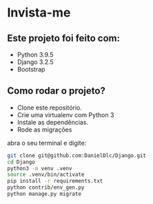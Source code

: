# Invista-me

## Este projeto foi feito com:

- Python 3.9.5
- Django 3.2.5
- Bootstrap

## Como rodar o projeto?

- Clone este repositório.
- Crie uma virtualenv com Python 3
- Instale as dependências.
- Rode as migrações

abra o seu terminal e digite:

```bash
git clone git@github.com:DanielDlc/Django.git
cd Django
python3 -m venv .venv
source .venv/bin/activate
pip install -r requirements.txt
python contrib/env_gen.py
python manage.py migrate
```
